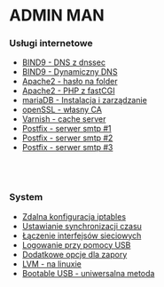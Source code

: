 <a name="menu"></a>
# ADMIN MAN
<h3>Usługi internetowe</h3>
<ul>
  <li><a href="https://github.com/Sofmic/admin-man/blob/master/bind9-debian.md">BIND9 - DNS z dnssec</a></li>
  <li><a href="https://github.com/Sofmic/admin-man/blob/master/ddns.md">BIND9 - Dynamiczny DNS</a></li>
  <li><a href="https://github.com/Sofmic/admin-man/blob/master/PasswordInApache2.md">Apache2 - hasło na folder</a></li>
  <li><a href="https://github.com/Sofmic/admin-man/blob/master/php%26fastCGI on Apache.md">Apache2 - PHP z fastCGI</a></li>
  <li><a href="https://github.com/Sofmic/admin-man/blob/master/mariaDB%20-%20Instalacja%2Czarz%C4%85dzanie.md">mariaDB - Instalacja i zarządzanie</a></li>
  <li><a href="https://github.com/Sofmic/admin-man/blob/master/openSSL%20-%20w%C5%82asny%20CA.md">openSSL - własny CA</a></li>
  <li><a href="https://github.com/Sofmic/admin-man/blob/master/Varnish%20-%20cache%20server.md">Varnish - cache server</a></li>
    <li><a href="https://github.com/Sofmic/admin-man/blob/master/Postfix%20-%20serwer%20smtp#1.md">Postfix - serwer smtp #1</a></li>
  <li><a href="https://github.com/Sofmic/admin-man/blob/master/Postfix%20-%20serwer%20smtp#2.md">Postfix - serwer smtp #2</a></li>
  <li><a href="https://github.com/Sofmic/admin-man/blob/master/Postfix%20-%20serwer%20smtp#3.md">Postfix - serwer smtp #3</a></li>
</ul>

<br><br>
<h3>System</h3>
<ul>
  <li><a href="https://github.com/Sofmic/admin-man/blob/master/remote-conf-iptables.md">Zdalna konfiguracja iptables</a></li>
  <li><a href="https://github.com/Sofmic/admin-man/blob/master/set-ntp-server.md">Ustawianie synchronizacji czasu</a></li>
  <li><a href="https://github.com/Sofmic/admin-man/blob/master/team-interface.md">Łączenie interfejsów sieciowych</a></li>
  <li><a href="https://github.com/Sofmic/admin-man/blob/master/usb-login.md">Logowanie przy pomocy USB</a></li>
  <li><a href="https://github.com/Sofmic/admin-man/blob/master/firewall-for-iptables.md">Dodatkowe opcje dla zapory</a></li>
  <li><a href="https://github.com/Sofmic/admin-man/blob/master/LVM%20-%20na%20linuxie.md">LVM - na linuxie</a></li>
  <li><a href="https://github.com/Sofmic/admin-man/blob/master/Bootable%20USB%20-%20uniwersalna%20metoda.md">Bootable USB - uniwersalna metoda</a></li>
</ul>

<!--
<li><a href="https://github.com/Sofmic/admin-man/blob/master/Postfix%20-%20serwer%20smtp1.md">Postfix - serwer smtp #1</a></li> 
-->
